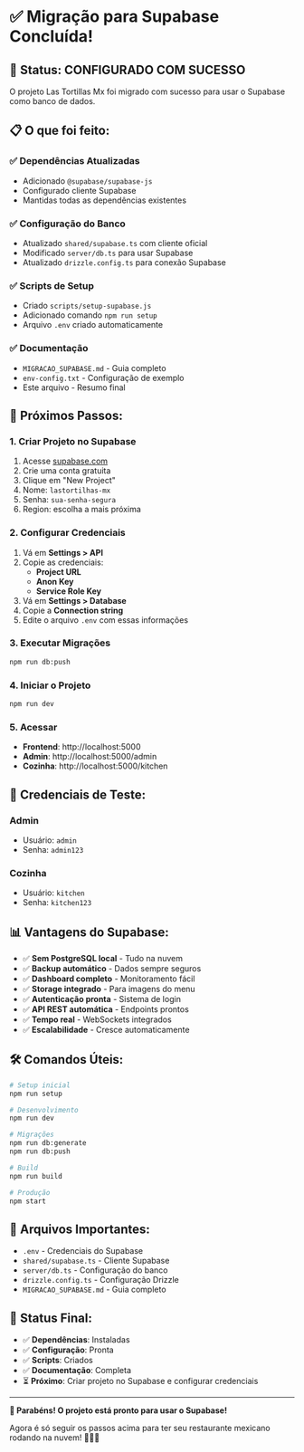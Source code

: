 # ✅ Migração para Supabase Concluída!

## 🎉 Status: **CONFIGURADO COM SUCESSO**

O projeto Las Tortillas Mx foi migrado com sucesso para usar o Supabase como banco de dados.

## 📋 O que foi feito:

### ✅ **Dependências Atualizadas**
- Adicionado `@supabase/supabase-js`
- Configurado cliente Supabase
- Mantidas todas as dependências existentes

### ✅ **Configuração do Banco**
- Atualizado `shared/supabase.ts` com cliente oficial
- Modificado `server/db.ts` para usar Supabase
- Atualizado `drizzle.config.ts` para conexão Supabase

### ✅ **Scripts de Setup**
- Criado `scripts/setup-supabase.js`
- Adicionado comando `npm run setup`
- Arquivo `.env` criado automaticamente

### ✅ **Documentação**
- `MIGRACAO_SUPABASE.md` - Guia completo
- `env-config.txt` - Configuração de exemplo
- Este arquivo - Resumo final

## 🚀 Próximos Passos:

### 1. **Criar Projeto no Supabase**
1. Acesse [supabase.com](https://supabase.com)
2. Crie uma conta gratuita
3. Clique em "New Project"
4. Nome: `lastortilhas-mx`
5. Senha: `sua-senha-segura`
6. Region: escolha a mais próxima

### 2. **Configurar Credenciais**
1. Vá em **Settings > API**
2. Copie as credenciais:
   - **Project URL**
   - **Anon Key**
   - **Service Role Key**
3. Vá em **Settings > Database**
4. Copie a **Connection string**
5. Edite o arquivo `.env` com essas informações

### 3. **Executar Migrações**
```bash
npm run db:push
```

### 4. **Iniciar o Projeto**
```bash
npm run dev
```

### 5. **Acessar**
- **Frontend**: http://localhost:5000
- **Admin**: http://localhost:5000/admin
- **Cozinha**: http://localhost:5000/kitchen

## 🔑 Credenciais de Teste:

### **Admin**
- Usuário: `admin`
- Senha: `admin123`

### **Cozinha**
- Usuário: `kitchen`
- Senha: `kitchen123`

## 📊 Vantagens do Supabase:

- ✅ **Sem PostgreSQL local** - Tudo na nuvem
- ✅ **Backup automático** - Dados sempre seguros
- ✅ **Dashboard completo** - Monitoramento fácil
- ✅ **Storage integrado** - Para imagens do menu
- ✅ **Autenticação pronta** - Sistema de login
- ✅ **API REST automática** - Endpoints prontos
- ✅ **Tempo real** - WebSockets integrados
- ✅ **Escalabilidade** - Cresce automaticamente

## 🛠️ Comandos Úteis:

```bash
# Setup inicial
npm run setup

# Desenvolvimento
npm run dev

# Migrações
npm run db:generate
npm run db:push

# Build
npm run build

# Produção
npm start
```

## 📁 Arquivos Importantes:

- `.env` - Credenciais do Supabase
- `shared/supabase.ts` - Cliente Supabase
- `server/db.ts` - Configuração do banco
- `drizzle.config.ts` - Configuração Drizzle
- `MIGRACAO_SUPABASE.md` - Guia completo

## 🎯 Status Final:

- ✅ **Dependências**: Instaladas
- ✅ **Configuração**: Pronta
- ✅ **Scripts**: Criados
- ✅ **Documentação**: Completa
- ⏳ **Próximo**: Criar projeto no Supabase e configurar credenciais

---

**🎉 Parabéns! O projeto está pronto para usar o Supabase!**

Agora é só seguir os passos acima para ter seu restaurante mexicano rodando na nuvem! 🌮🇲🇽